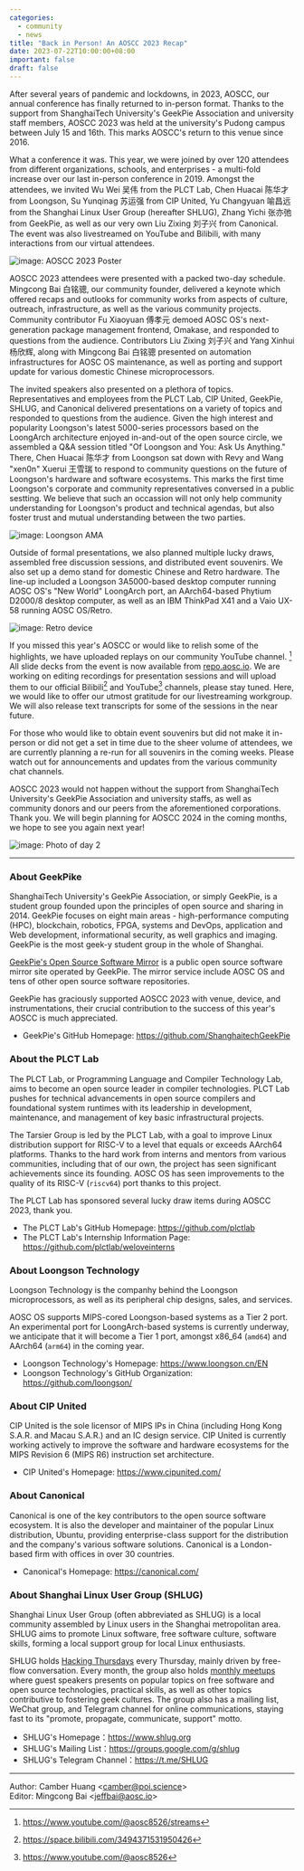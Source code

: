 ```yaml
---
categories:
  - community
  - news
title: "Back in Person! An AOSCC 2023 Recap"
date: 2023-07-22T10:00:00+08:00
important: false
draft: false
---
```


After several years of pandemic and lockdowns, in 2023, AOSCC, our annual conference has finally returned to in-person format. Thanks to the support from ShanghaiTech University's GeekPie Association and university staff members, AOSCC 2023 was held at the university's Pudong campus between July 15 and 16th. This marks AOSCC's return to this venue since 2016.

What a conference it was. This year, we were joined by over 120 attendees from different organizations, schools, and enterprises - a multi-fold increase over our last in-person conference in 2019. Amongst the attendees, we invited Wu Wei 吴伟 from the PLCT Lab, Chen Huacai 陈华才 from Loongson, Su Yunqinag 苏运强 from CIP United, Yu Changyuan 喻昌远 from the Shanghai Linux User Group (hereafter SHLUG), Zhang Yichi 张亦弛 from GeekPie, as well as our very own Liu Zixing 刘子兴 from Canonical. The event was also livestreamed on YouTube and Bilibili, with many interactions from our virtual attendees.

![image: AOSCC 2023 Poster](/assets/i/news/day_2.jpg "AOSCC 2023 Poster")

AOSCC 2023 attendees were presented with a packed two-day schedule. Mingcong Bai 白铭骢, our community founder, delivered a keynote which offered recaps and outlooks for community works from aspects of culture, outreach, infrastructure, as well as the various community projects. Community contributor Fu Xiaoyuan 傅孝元 demoed AOSC OS's next-generation package management frontend, Omakase, and responded to questions from the audience. Contributors Liu Zixing 刘子兴 and Yang Xinhui 杨欣辉, along with Mingcong Bai 白铭骢 presented on automation infrastructures for AOSC OS maintenance, as well as porting and support update for various domestic Chinese microprocessors.

The invited speakers also presented on a plethora of topics. Representatives and employees from the PLCT Lab, CIP United, GeekPie, SHLUG, and Canonical delivered presentations on a variety of topics and responded to questions from the audience. Given the high interest and popularity Loongson's latest 5000-series processors based on the LoongArch architecture enjoyed in-and-out of the open source circle, we assembled a Q&A session titled "Of Loongson and You: Ask Us Anything." There, Chen Huacai 陈华才 from Loongson sat down with Revy and Wang "xen0n" Xuerui 王雪瑞 to respond to community questions on the future of Loongson's hardware and software ecosystems. This marks the first time Loongson's corporate and community representatives conversed in a public sestting. We believe that such an occassion will not only help community understanding for Loongson's product and technical agendas, but also foster trust and mutual understanding between the two parties.

![image: Loongson AMA](/assets/i/news/loongson.jpg "Loongson AMA")

Outside of formal presentations, we also planned multiple lucky draws, assembled free discussion sessions, and distributed event souvenirs. We also set up a demo stand for domestic Chinese and Retro hardware. The line-up included a Loongson 3A5000-based desktop computer running AOSC OS's "New World" LoongArch port, an AArch64-based Phytium D2000/8 desktop computer, as well as an IBM ThinkPad X41 and a Vaio UX-58 running AOSC OS/Retro.

![image: Retro device](/assets/i/news/vaio.jpg "Sony Vaio UX-58 Running AOSC OS/Retro")

If you missed this year's AOSCC or would like to relish some of the highlights, we have uploaded replays on our community YouTube channel. [^1] All slide decks from the event is now available from [repo.aosc.io](https://repo.aosc.io/aosc-documentation/aoscc-2023/). We are working on editing recordings for presentation sessions and will upload them to our official Bilibili[^2] and YouTube[^3] channels, please stay tuned. Here, we would like to offer our utmost gratitude for our livestreaming workgroup. We will also release text transcripts for some of the sessions in the near future.

For those who would like to obtain event souvenirs but did not make it in-person or did not get a set in time due to the sheer volume of attendees, we are currently planning a re-run for all souvenirs in the coming weeks. Please watch out for announcements and updates from the various community chat channels.

AOSCC 2023 would not happen without the support from ShanghaiTech University's GeekPie Association and university staffs, as well as community donors and our peers from the aforementioned corporations. Thank you. We will begin planning for AOSCC 2024 in the coming months, we hope to see you again next year!

![image: Photo of day 2](/assets/i/news/day_2.jpg "Group Photo")

---

### About GeekPike

ShanghaiTech University's GeekPie Association, or simply GeekPie, is a student group founded upon the principles of open source and sharing in 2014. GeekPie focuses on eight main areas - high-performance computing (HPC), blockchain, robotics, FPGA, systems and DevOps, application and Web development, informational security, as well graphics and imaging. GeekPie is the most geek-y student group in the whole of Shanghai.

[GeekPie's Open Source Software Mirror](https://mirrors.shanghaitech.edu.cn/) is a public open source software mirror site operated by GeekPie. The mirror service include AOSC OS and tens of other open source software repositories.

GeekPie has graciously supported AOSCC 2023 with venue, device, and instrumentations, their crucial contribution to the success of this year's AOSCC is much appreciated.

- GeekPie's GitHub Homepage: <https://github.com/ShanghaitechGeekPie>

### About the PLCT Lab

The PLCT Lab, or Programming Language and Compiler Technology Lab, aims to become an open source leader in compiler technologies. PLCT Lab pushes for technical advancements in open source compilers and foundational system runtimes with its leadership in development, maintenance, and management of key basic infrastructural projects.

The Tarsier Group is led by the PLCT Lab, with a goal to improve Linux distribution support for RISC-V to a level that equals or exceeds AArch64 platforms. Thanks to the hard work from interns and mentors from various communities, including that of our own, the project has seen significant achievements since its founding. AOSC OS has seen improvements to the quality of its RISC-V (`riscv64`) port thanks to this project.

The PLCT Lab has sponsored several lucky draw items during AOSCC 2023, thank you.

- The PLCT Lab's GitHub Homepage: <https://github.com/plctlab>
- The PLCT Lab's Internship Information Page: <https://github.com/plctlab/weloveinterns>

### About Loongson Technology

Loongson Technology is the companhy behind the Loongson microprocessors, as well as its peripheral chip designs, sales, and services.

AOSC OS supports MIPS-cored Loongson-based systems as a Tier 2 port. An experimental port for LoongArch-based systems is currently underway, we anticipate that it will become a Tier 1 port, amongst x86_64 (`amd64`) and AArch64 (`arm64`) in the coming year.

- Loongson Technology's Homepage: <https://www.loongson.cn/EN>
- Loongson Technology's GitHub Organization: <https://github.com/loongson/>

### About CIP United

CIP United is the sole licensor of MIPS IPs in China (including Hong Kong S.A.R. and Macau S.A.R.) and an IC design service. CIP United is currently working actively to improve the software and hardware ecosystems for the MIPS Revision 6 (MIPS R6) instruction set architecture.

- CIP United's Homepage: <https://www.cipunited.com/>

### About Canonical

Canonical is one of the key contributors to the open source software ecosystem. It is also the developer and maintainer of the popular Linux distribution, Ubuntu, providing enterprise-class support for the distribution and the company's various software solutions. Canonical is a London-based firm with offices in over 30 countries.

- Canonical's Homepage: <https://canonical.com/>

### About Shanghai Linux User Group (SHLUG)

Shanghai Linux User Group (often abbreviated as SHLUG) is a local community assembled by Linux users in the Shanghai metropolitan area. SHLUG aims to promote Linux software, free software culture, software skills, forming a local support group for local Linux enthusiasts.

SHLUG holds [Hacking Thursdays](https://www.shlug.org/about/#hacking-thursday) every Thursday, mainly driven by free-flow conversation. Every month, the group also holds [monthly meetups](https://www.shlug.org/about/#%E6%9C%88%E5%BA%A6%E8%AE%B2%E5%BA%A7monthly-meetup) where guest speakers presents on popular topics on free software and open source technologies, practical skills, as well as other topics contributive to fostering geek cultures. The group also has a mailing list, WeChat group, and Telegram channel for online communications, staying fast to its "promote, propagate, communicate, support" motto.

- SHLUG's Homepage：<https://www.shlug.org>
- SHLUG's Mailing List：<https://groups.google.com/g/shlug>
- SHLUG's Telegram Channel：<https://t.me/SHLUG>

---

Author: Camber Huang \<<camber@poi.science>\>  
Editor: Mingcong Bai \<<jeffbai@aosc.io>\>

[^1]: https://www.youtube.com/@aosc8526/streams
[^2]: https://space.bilibili.com/3494371531950426
[^3]: https://www.youtube.com/@aosc8526
